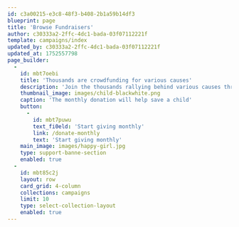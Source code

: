 ```yaml
---
id: c3a00215-e3c8-48f3-b408-2b1a59b14df3
blueprint: page
title: 'Browse Fundraisers'
author: c30333a2-2ffc-4dc1-bada-03f07112221f
template: campaigns/index
updated_by: c30333a2-2ffc-4dc1-bada-03f07112221f
updated_at: 1752557798
page_builder:
  -
    id: mbt7oebi
    title: 'Thousands are crowdfunding for various causes'
    description: 'Join the thousands rallying behind various causes through crowdfunding. Make a difference by supporting a fundraiser today.'
    thumbnail_image: images/child-blackwhite.png
    caption: 'The monthly donation will help save a child'
    button:
      -
        id: mbt7puwu
        text_fi0eld: 'Start giving monthly'
        link: /donate-monthly
        text: 'Start giving monthly'
    main_image: images/happy-girl.jpg
    type: support-banne-section
    enabled: true
  -
    id: mbt85c2j
    layout: row
    card_grid: 4-column
    collections: campaigns
    limit: 10
    type: select-collection-layout
    enabled: true
---
```

